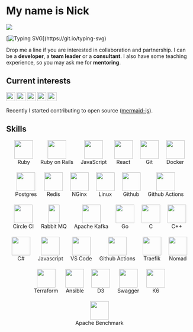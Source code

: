 <div align="left">

# My name is Nick

[![](https://visitcount.itsvg.in/api?id=nirname&label=Profile%20Views&color=0&icon=5&pretty=true)](https://visitcount.itsvg.in)

[![Typing SVG](https://readme-typing-svg.demolab.com?font=Fira+Code&size=18&duration=2000&pause=125&color=249bb3&multiline=true&width=500&height=75&lines=Hello!+Nice+to+meet+you.;I+have+been+programming+for+quite+a+time.;Feel+free+to+contact+me.)](https://git.io/typing-svg)

Drop me a line if you are interested in collaboration and partnership.
I can be a **developer**, a **team leader** or a **consultant**.
I also have some teaching experience, so you may ask me for **mentoring**.

## Current interests

<img src="https://img.shields.io/badge/Parsers_and_compilers-003049?style=flat-square" height=24 />
<img src="https://img.shields.io/badge/Infrastructure-8300c4?style=flat-square" height=24 />
<img src="https://img.shields.io/badge/Websites-fcbf49?style=flat-square" height=24 />
<img src="https://img.shields.io/badge/Data_visuzlization-1cb08f?style=flat-square" height=24 />
<img src="https://img.shields.io/badge/Computer_graphics-d62828?style=flat-square" height=24 />

Recently I started contributing to open source ([mermaid-js](https://github.com/mermaid-js/mermaid)).

## Skills

<div style="display: flex; flex-wrap: wrap; justify-content: center; text-align: center; gap: 20px;">
<div width="80" height="80" margin="10"> <img src="https://simpleicons.org/icons/ruby.svg"             style="width: 50px; height: 50px;">  <div>Ruby             </div></div>
<div width="80" height="80" margin="10"> <img src="https://simpleicons.org/icons/rubyonrails.svg"      style="width: 50px; height: 50px;">  <div>Ruby on Rails    </div></div>
<div width="80" height="80" margin="10"> <img src="https://simpleicons.org/icons/javascript.svg"       style="width: 50px; height: 50px;">  <div>JavaScript       </div></div>
<div width="80" height="80" margin="10"> <img src="https://simpleicons.org/icons/react.svg"            style="width: 50px; height: 50px;">  <div>React            </div></div>
<div width="80" height="80" margin="10"> <img src="https://simpleicons.org/icons/git.svg"              style="width: 50px; height: 50px;">  <div>Git              </div></div>
<div width="80" height="80" margin="10"> <img src="https://simpleicons.org/icons/docker.svg"           style="width: 50px; height: 50px;">  <div>Docker           </div></div>
<div width="80" height="80" margin="10"> <img src="https://simpleicons.org/icons/postgresql.svg"       style="width: 50px; height: 50px;">  <div>Postgres         </div></div>
<div width="80" height="80" margin="10"> <img src="https://simpleicons.org/icons/redis.svg"            style="width: 50px; height: 50px;">  <div>Redis            </div></div>
<div width="80" height="80" margin="10"> <img src="https://simpleicons.org/icons/nginx.svg"            style="width: 50px; height: 50px;">  <div>NGinx            </div></div>
<div width="80" height="80" margin="10"> <img src="https://simpleicons.org/icons/linux.svg"            style="width: 50px; height: 50px;">  <div>Linux            </div></div>
<div width="80" height="80" margin="10"> <img src="https://simpleicons.org/icons/github.svg"           style="width: 50px; height: 50px;">  <div>Github           </div></div>
<div width="80" height="80" margin="10"> <img src="https://simpleicons.org/icons/githubactions.svg"    style="width: 50px; height: 50px;">  <div>Github Actions   </div></div>
<div width="80" height="80" margin="10"> <img src="https://simpleicons.org/icons/circleci.svg"         style="width: 50px; height: 50px;">  <div>Circle CI        </div></div>
<div width="80" height="80" margin="10"> <img src="https://simpleicons.org/icons/rabbitmq.svg"         style="width: 30px; height: 50px;">  <div>Rabbit MQ        </div></div>
<div width="80" height="80" margin="10"> <img src="https://simpleicons.org/icons/apachekafka.svg"      style="width: 50px; height: 50px;">  <div>Apache Kafka     </div></div>
<div width="80" height="80" margin="10"> <img src="https://simpleicons.org/icons/go.svg"               style="width: 50px; height: 50px;">  <div>Go               </div></div>
<div width="80" height="80" margin="10"> <img src="https://simpleicons.org/icons/c.svg"                style="width: 50px; height: 50px;">  <div>C                </div></div>
<div width="80" height="80" margin="10"> <img src="https://simpleicons.org/icons/cplusplus.svg"        style="width: 50px; height: 50px;">  <div>C++              </div></div>
<div width="80" height="80" margin="10"> <img src="https://simpleicons.org/icons/csharp.svg"           style="width: 50px; height: 50px;">  <div>C#               </div></div>
<div width="80" height="80" margin="10"> <img src="https://simpleicons.org/icons/javascript.svg"       style="width: 50px; height: 50px;">  <div>Javascript       </div></div>
<div width="80" height="80" margin="10"> <img src="https://simpleicons.org/icons/visualstudiocode.svg" style="width: 50px; height: 50px;">  <div>VS Code          </div></div>
<div width="80" height="80" margin="10"> <img src="https://simpleicons.org/icons/githubactions.svg"    style="width: 50px; height: 50px;">  <div>Github Actions   </div></div>
<div width="80" height="80" margin="10"> <img src="https://simpleicons.org/icons/traefikproxy.svg"     style="width: 50px; height: 50px;">  <div>Traefik          </div></div>
<div width="80" height="80" margin="10"> <img src="https://simpleicons.org/icons/nomad.svg"            style="width: 50px; height: 50px;">  <div>Nomad            </div></div>
<div width="80" height="80" margin="10"> <img src="https://simpleicons.org/icons/terraform.svg"        style="width: 50px; height: 50px;">  <div>Terraform        </div></div>
<div width="80" height="80" margin="10"> <img src="https://simpleicons.org/icons/ansible.svg"          style="width: 50px; height: 50px;">  <div>Ansible          </div></div>
<div width="80" height="80" margin="10"> <img src="https://simpleicons.org/icons/d3dotjs.svg"          style="width: 50px; height: 50px;">  <div>D3               </div></div>
<div width="80" height="80" margin="10"> <img src="https://simpleicons.org/icons/swagger.svg"          style="width: 50px; height: 50px;">  <div>Swagger          </div></div>
<div width="80" height="80" margin="10"> <img src="https://simpleicons.org/icons/k6.svg"               style="width: 50px; height: 50px;">  <div>K6               </div></div>
<div width="80" height="80" margin="10"> <img src="https://simpleicons.org/icons/apache.svg"           style="width: 50px; height: 50px;">  <div>Apache Benchmark </div></div>
</div>

</div>